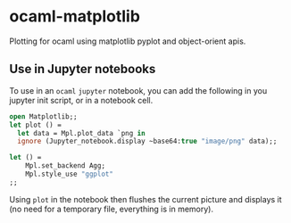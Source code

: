 # ocaml-matplotlib
Plotting for ocaml using matplotlib pyplot and object-orient apis.


## Use in Jupyter notebooks
To use in an `ocaml` `jupyter` notebook, you can add the following in you jupyter init script, or in a notebook cell.

```ocaml
open Matplotlib;;
let plot () =
  let data = Mpl.plot_data `png in
  ignore (Jupyter_notebook.display ~base64:true "image/png" data);;

let () =
    Mpl.set_backend Agg;
    Mpl.style_use "ggplot"
;;
```

Using `plot` in the notebook then flushes the current picture and displays it (no need for a temporary file, everything is in memory).
